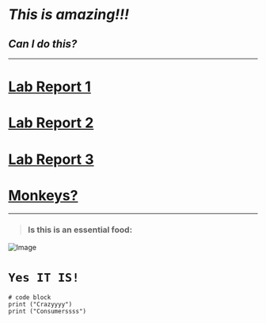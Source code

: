 # *This is amazing!!!*
## ***Can I do this?***
---
# [Lab Report 1](https://vrajpurohit7.github.io/cse15l-lab-reports/lab-report-1-week-2.html)
# [Lab Report 2](https://vrajpurohit7.github.io/cse15l-lab-reports/lab-report-2-week-4.html)
# [Lab Report 3](https://vrajpurohit7.github.io/cse15l-lab-reports/lab-report-3-week-6.html)
# [Monkeys?](https://www.sciencedaily.com/releases/2019/10/191015115356.htm#:~:text=a%20new%20study.-,When%20it%20comes%20to%20being%20willing%20to%20explore%20more%20efficient,Georgia%20State%20University%20psychology%20researchers.)

---
> ### **Is this is an essential food:**

![Image](https://i.ndtvimg.com/i/2016-01/chocolate-dark-chocolate-chocolate-bars_650x488_61451973505.jpg)

# `Yes IT IS!`
```
# code block
print ("Crazyyyy")
print ("Consumerssss")
```
